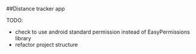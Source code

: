 ##Distance tracker app

TODO:
* check to use android standard permission instead of EasyPermissions library
* refactor project structure